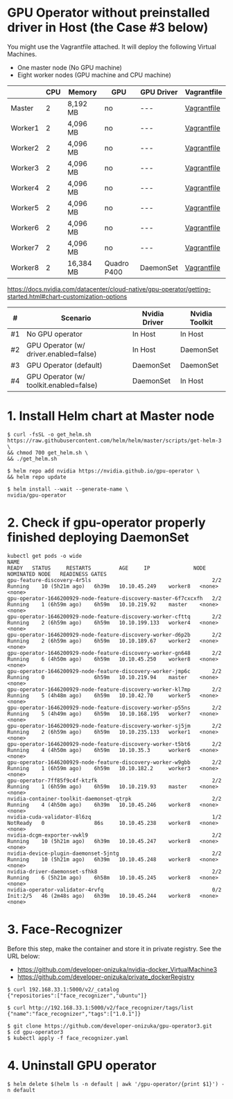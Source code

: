 # GPU Operator without preinstalled driver in Host (the Case #3 below)

You might use the Vagrantfile attached. It will deploy the following Virtual Machines.
- One master node (No GPU machine)
- Eight worker nodes (GPU machine and CPU machine)

|  | CPU | Memory | GPU | GPU Driver | Vagrantfile |
| --- | --- | --- | --- | --- | --- |
| Master | 2 | 8,192 MB | no | --- | [Vagrantfile](https://github.com/developer-onizuka/gpu-operator4/tree/master/precision3620/Vagrantfile) |
| Worker1 | 2 | 4,096 MB | no | --- | [Vagrantfile](https://github.com/developer-onizuka/gpu-operator4/tree/master/optiplex3050/Vagrantfile) |
| Worker2 | 2 | 4,096 MB | no | --- | [Vagrantfile](https://github.com/developer-onizuka/gpu-operator4/tree/master/optiplex3050/Vagrantfile) |
| Worker3 | 2 | 4,096 MB | no | --- | [Vagrantfile](https://github.com/developer-onizuka/gpu-operator4/tree/master/optiplex3050/Vagrantfile) |
| Worker4 | 2 | 4,096 MB | no | --- | [Vagrantfile](https://github.com/developer-onizuka/gpu-operator4/tree/master/optiplex3050/Vagrantfile) |
| Worker5 | 2 | 4,096 MB | no | --- | [Vagrantfile](https://github.com/developer-onizuka/gpu-operator4/tree/master/optiplex5050/Vagrantfile) |
| Worker6 | 2 | 4,096 MB | no | --- | [Vagrantfile](https://github.com/developer-onizuka/gpu-operator4/tree/master/optiplex5050/Vagrantfile) |
| Worker7 | 2 | 4,096 MB | no | --- | [Vagrantfile](https://github.com/developer-onizuka/gpu-operator4/tree/master/optiplex5050/Vagrantfile) |
| Worker8 | 2 | 16,384 MB | Quadro P400 | DaemonSet | [Vagrantfile](https://github.com/developer-onizuka/gpu-operator4/tree/master/optiplex5050/Vagrantfile) |

https://docs.nvidia.com/datacenter/cloud-native/gpu-operator/getting-started.html#chart-customization-options

| # | Scenario | Nvidia Driver | Nvidia Toolkit |
| --- | --- | --- | --- |
| #1 | No GPU operator | In Host | In Host |
| #2 | GPU Operator (w/ driver.enabled=false) | In Host | DaemonSet |
| #3 | GPU Operator (default) | DaemonSet | DaemonSet |
| #4 | GPU Operator (w/ toolkit.enabled=false) | DaemonSet | In Host |


# 1. Install Helm chart at Master node
```
$ curl -fsSL -o get_helm.sh https://raw.githubusercontent.com/helm/helm/master/scripts/get-helm-3 \
&& chmod 700 get_helm.sh \
&& ./get_helm.sh

$ helm repo add nvidia https://nvidia.github.io/gpu-operator \
&& helm repo update

$ helm install --wait --generate-name \
nvidia/gpu-operator
```

# 2. Check if gpu-operator properly finished deploying DaemonSet
```
kubectl get pods -o wide
NAME                                                              READY   STATUS     RESTARTS         AGE     IP              NODE      NOMINATED NODE   READINESS GATES
gpu-feature-discovery-4r5ls                                       2/2     Running    10 (5h21m ago)   6h39m   10.10.45.249    worker8   <none>           <none>
gpu-operator-1646200929-node-feature-discovery-master-6f7cxcxfh   2/2     Running    1 (6h59m ago)    6h59m   10.10.219.92    master    <none>           <none>
gpu-operator-1646200929-node-feature-discovery-worker-cfttq       2/2     Running    2 (6h59m ago)    6h59m   10.10.199.133   worker4   <none>           <none>
gpu-operator-1646200929-node-feature-discovery-worker-d6p2b       2/2     Running    2 (6h59m ago)    6h59m   10.10.189.67    worker2   <none>           <none>
gpu-operator-1646200929-node-feature-discovery-worker-gn648       2/2     Running    6 (4h50m ago)    6h59m   10.10.45.250    worker8   <none>           <none>
gpu-operator-1646200929-node-feature-discovery-worker-jmp6c       2/2     Running    0                6h59m   10.10.219.94    master    <none>           <none>
gpu-operator-1646200929-node-feature-discovery-worker-kl7mp       2/2     Running    5 (4h48m ago)    6h59m   10.10.42.70     worker5   <none>           <none>
gpu-operator-1646200929-node-feature-discovery-worker-p55ns       2/2     Running    5 (4h49m ago)    6h59m   10.10.168.195   worker7   <none>           <none>
gpu-operator-1646200929-node-feature-discovery-worker-sj5jm       2/2     Running    2 (6h59m ago)    6h59m   10.10.235.133   worker1   <none>           <none>
gpu-operator-1646200929-node-feature-discovery-worker-t5bt6       2/2     Running    4 (4h50m ago)    6h59m   10.10.35.3      worker6   <none>           <none>
gpu-operator-1646200929-node-feature-discovery-worker-w9gbb       2/2     Running    1 (6h59m ago)    6h59m   10.10.182.2     worker3   <none>           <none>
gpu-operator-7ff85f9c4f-ktzfk                                     2/2     Running    1 (6h59m ago)    6h59m   10.10.219.93    master    <none>           <none>
nvidia-container-toolkit-daemonset-qtrpk                          2/2     Running    4 (4h50m ago)    6h39m   10.10.45.246    worker8   <none>           <none>
nvidia-cuda-validator-8l6zq                                       1/2     NotReady   0                86s     10.10.45.238    worker8   <none>           <none>
nvidia-dcgm-exporter-vwkl9                                        2/2     Running    10 (5h21m ago)   6h39m   10.10.45.247    worker8   <none>           <none>
nvidia-device-plugin-daemonset-5jntg                              2/2     Running    10 (5h21m ago)   6h39m   10.10.45.248    worker8   <none>           <none>
nvidia-driver-daemonset-sfhk8                                     2/2     Running    6 (5h21m ago)    6h58m   10.10.45.245    worker8   <none>           <none>
nvidia-operator-validator-4rvfq                                   0/2     Init:2/5   46 (2m48s ago)   6h39m   10.10.45.244    worker8   <none>           <none>
```

# 3. Face-Recognizer
Before this step, make the container and store it in private registry. See the URL below:
- https://github.com/developer-onizuka/nvidia-docker_VirtualMachine3
- https://github.com/developer-onizuka/private_dockerRegistry
```
$ curl 192.168.33.1:5000/v2/_catalog
{"repositories":["face_recognizer","ubuntu"]}

$ curl http://192.168.33.1:5000/v2/face_recognizer/tags/list
{"name":"face_recognizer","tags":["1.0.1"]}

$ git clone https://github.com/developer-onizuka/gpu-operator3.git
$ cd gpu-operator3
$ kubectl apply -f face_recognizer.yaml
```	
	
# 4. Uninstall GPU operator
```
$ helm delete $(helm ls -n default | awk '/gpu-operator/{print $1}') -n default
```


